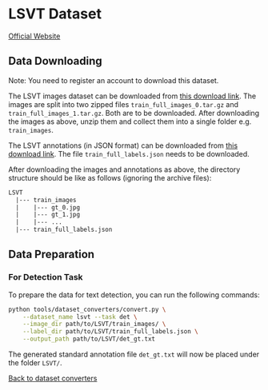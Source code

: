 # LSVT Dataset
[Official Website](https://rrc.cvc.uab.es/?ch=16)

## Data Downloading
Note: You need to register an account to download this dataset.

The LSVT images dataset can be downloaded from [this download link](https://rrc.cvc.uab.es/?ch=16&com=downloads). The images are split into two zipped files `train_full_images_0.tar.gz` and `train_full_images_1.tar.gz`. Both are to be downloaded. After downloading the images as above, unzip them and collect them into a single folder e.g. `train_images`.

The LSVT annotations (in JSON format) can be downloaded from [this download link](https://rrc.cvc.uab.es/?ch=16&com=downloads).
The file `train_full_labels.json` needs to be downloaded.

After downloading the images and annotations as above, the directory structure should be like as follows (ignoring the archive files):
```txt
LSVT
  |--- train_images
  |    |--- gt_0.jpg
  |    |--- gt_1.jpg
  |    |--- ...
  |--- train_full_labels.json
```

## Data Preparation

### For Detection Task

To prepare the data for text detection, you can run the following commands:

```bash
python tools/dataset_converters/convert.py \
    --dataset_name lsvt --task det \
    --image_dir path/to/LSVT/train_images/ \
    --label_dir path/to/LSVT/train_full_labels.json \
    --output_path path/to/LSVT/det_gt.txt
```

The generated standard annotation file `det_gt.txt` will now be placed under the folder `LSVT/`.

[Back to dataset converters](converters.md)
